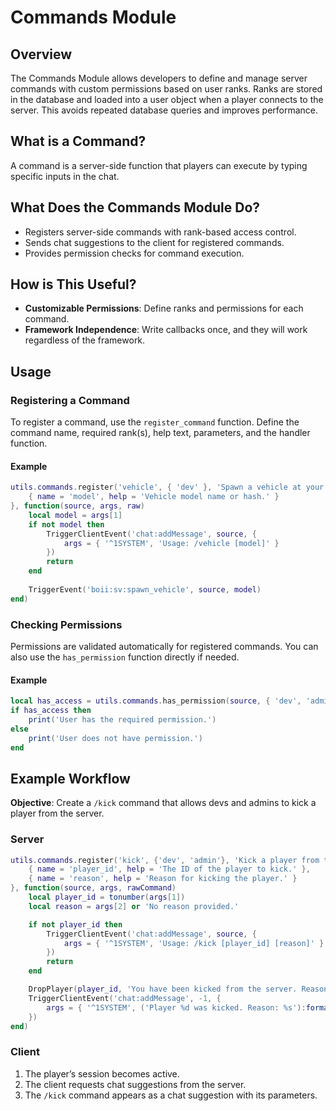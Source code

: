 # Commands Module

## Overview

The Commands Module allows developers to define and manage server commands with custom permissions based on user ranks. 
Ranks are stored in the database and loaded into a user object when a player connects to the server. 
This avoids repeated database queries and improves performance.

## What is a Command?

A command is a server-side function that players can execute by typing specific inputs in the chat. 

## What Does the Commands Module Do?

- Registers server-side commands with rank-based access control.
- Sends chat suggestions to the client for registered commands.
- Provides permission checks for command execution.

## How is This Useful?

- **Customizable Permissions**: Define ranks and permissions for each command.
- **Framework Independence**: Write callbacks once, and they will work regardless of the framework.

## Usage

### Registering a Command

To register a command, use the `register_command` function. 
Define the command name, required rank(s), help text, parameters, and the handler function.

#### Example

```lua
utils.commands.register('vehicle', { 'dev' }, 'Spawn a vehicle at your location.', {
    { name = 'model', help = 'Vehicle model name or hash.' }
}, function(source, args, raw)
    local model = args[1]
    if not model then
        TriggerClientEvent('chat:addMessage', source, {
            args = { '^1SYSTEM', 'Usage: /vehicle [model]' }
        })
        return
    end
    
    TriggerEvent('boii:sv:spawn_vehicle', source, model)
end)
```

### Checking Permissions

Permissions are validated automatically for registered commands. You can also use the `has_permission` function directly if needed.

#### Example

```lua
local has_access = utils.commands.has_permission(source, { 'dev', 'admin' })
if has_access then
    print('User has the required permission.')
else
    print('User does not have permission.')
end
```

## Example Workflow

**Objective**: Create a `/kick` command that allows devs and admins to kick a player from the server.

### Server

```lua
utils.commands.register('kick', {'dev', 'admin'}, 'Kick a player from the server.', {
    { name = 'player_id', help = 'The ID of the player to kick.' },
    { name = 'reason', help = 'Reason for kicking the player.' }
}, function(source, args, rawCommand)
    local player_id = tonumber(args[1])
    local reason = args[2] or 'No reason provided.'

    if not player_id then
        TriggerClientEvent('chat:addMessage', source, {
            args = { '^1SYSTEM', 'Usage: /kick [player_id] [reason]' }
        })
        return
    end

    DropPlayer(player_id, 'You have been kicked from the server. Reason: ' .. reason)
    TriggerClientEvent('chat:addMessage', -1, {
        args = { '^1SYSTEM', ('Player %d was kicked. Reason: %s'):format(player_id, reason) }
    })
end)
```

### Client

1. The player’s session becomes active.
2. The client requests chat suggestions from the server.
3. The `/kick` command appears as a chat suggestion with its parameters.